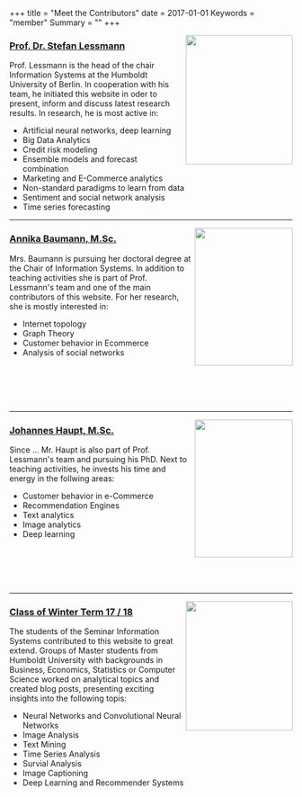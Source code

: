 +++
title = "Meet the Contributors"
date = 2017-01-01
Keywords = "member"
Summary = ""
+++

[<img align="right" width="190" height="230" src="/blog/img/team/lessmannSchmal.png">](https://wisample.github.io/blog/member/lessmann/)



### [Prof. Dr. Stefan Lessmann](https://wisample.github.io/blog/member/lessmann/)

Prof. Lessmann is the head of the chair Information Systems at the Humboldt University of Berlin.
In cooperation with his team, he initiated this website in oder to present, inform and discuss latest research results.
In research, he is most active in:

- Artificial neural networks, deep learning
- Big Data Analytics
- Credit risk modeling
- Ensemble models and forecast combination
- Marketing and E-Commerce analytics
- Non-standard paradigms to learn from data
- Sentiment and social network analysis
- Time series forecasting



------

[<img align="right" width="174" height="245" src="/blog/img/team/baumann.jpeg">](https://wisample.github.io/blog/member/baumann/)


### [Annika Baumann, M.Sc.](https://wisample.github.io/blog/member/baumann/)

Mrs. Baumann is pursuing her doctoral degree at the Chair of Information Systems. In addition to teaching activities
she is  part of Prof. Lessmann's team and one of the main contributors of this website. For her research, she is mostly interested in:

- Internet topology
- Graph Theory
- Customer behavior in Ecommerce
- Analysis of social networks

<br />
<br />
<br />
<br />

-----
[<img align="right" width="174" height="245" src="/blog/img/team/haupt.jpg">](https://wisample.github.io/blog/member/haupt/)

### [Johannes Haupt, M.Sc.](https://wisample.github.io/blog/member/haupt/)

Since ... Mr. Haupt is also part of Prof. Lessmann's team and pursuing his PhD. Next to teaching activities,
he invests his time and energy in the follwing areas:

- Customer behavior in e-Commerce
- Recommendation Engines
- Text analytics
- Image analytics
- Deep learning

<br />
<br />
<br />
<br />


-----

[<img align="right" width="190" height="230" src="/blog/img/team/class1718draft.jpg">](https://wisample.github.io/blog/member/class1718/)


### [Class of Winter Term 17 / 18](https://wisample.github.io/blog/member/class1718/)

The students of the Seminar Information Systems contributed to this website to great extend. Groups of Master students from Humboldt University with backgrounds
in Business, Economics, Statistics or Computer Science worked on analytical topics and created blog posts, presenting exciting insights into the following topis:

- Neural Networks and Convolutional Neural Networks
- Image Analysis
- Text Mining
- Time Series Analysis
- Survial Analysis
- Image Captioning
- Deep Learning and Recommender Systems


<br />
<br />
